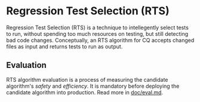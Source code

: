 # Regression Test Selection (RTS)

Regression Test Selection (RTS) is a technique to intellegently select tests to
run, without spending too much resources on testing, but still detecting bad
code changes. Conceptually, an RTS algorithm for CQ accepts changed files as
input and returns tests to run as output.

## Evaluation

RTS algorithm evaluation is a process of measuring the candidate algorithm's
*safety* and *efficiency*. It is mandatory before deploying the candidate
algorithm into production. Read more in [doc/eval.md](./doc/eval.md).
